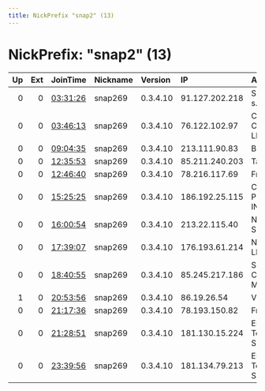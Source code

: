 ```yaml
---
title: NickPrefix "snap2" (13)
---
```


# NickPrefix: "snap2" (13)

|   Up |   Ext | JoinTime                                                                                            | Nickname   | Version   | IP             | AS                                       | CC   |   ORp |   Dirp | OS    | Contact   |   eFamMembers |
|-----:|------:|:----------------------------------------------------------------------------------------------------|:-----------|:----------|:---------------|:-----------------------------------------|:-----|------:|-------:|:------|:----------|--------------:|
|    0 |     0 | [03:31:26](https://metrics.torproject.org/rs.html#details/20CD2236CC4A6ADF00B1F0D5566506AAF82623F7) | snap269    | 0.3.4.10  | 91.127.202.218 | Slovak Telecom, a. s.                    | sk   | 36539 |      0 | Linux | None      |             1 |
|    0 |     0 | [03:46:13](https://metrics.torproject.org/rs.html#details/B73750AE09F0562AB332AAB953ED01B2F20D304D) | snap269    | 0.3.4.10  | 76.122.102.97  | Comcast Cable Communications, LLC        | us   | 35415 |      0 | Linux | None      |             1 |
|    0 |     0 | [09:04:35](https://metrics.torproject.org/rs.html#details/19C6A8F877CFEBC17A6C43D6A0760D6143803CBE) | snap269    | 0.3.4.10  | 213.111.90.83  | Bilink LLC                               | ua   | 33129 |      0 | Linux | None      |             1 |
|    0 |     0 | [12:35:53](https://metrics.torproject.org/rs.html#details/CFB06162D40F9D468999BD48FB01B796E0E1B198) | snap269    | 0.3.4.10  | 85.211.240.203 | TalkTalk                                 | gb   | 34596 |      0 | Linux | None      |             1 |
|    0 |     0 | [12:46:40](https://metrics.torproject.org/rs.html#details/B3F1870B2220084672C50989FC81C033FE2E5AB8) | snap269    | 0.3.4.10  | 78.216.117.69  | Free SAS                                 | fr   | 34201 |      0 | Linux | None      |             1 |
|    0 |     0 | [15:25:25](https://metrics.torproject.org/rs.html#details/486AE61382CDD4DC3F004EEF7D26B655BE14D36D) | snap269    | 0.3.4.10  | 186.192.25.115 | CORTEZ ON LINE PROVEDOR DE INTERNET LTDA | br   | 36899 |      0 | Linux | None      |             1 |
|    0 |     0 | [16:00:54](https://metrics.torproject.org/rs.html#details/0C44773D03EEB672E58A3DF05213E512B18184EC) | snap269    | 0.3.4.10  | 213.22.115.40  | Nos Comunicacoes, S.A.                   | pt   | 44913 |      0 | Linux | None      |             1 |
|    0 |     0 | [17:39:07](https://metrics.torproject.org/rs.html#details/AC17939A9FB11FBDC5A0FC6B2BCD408B5EA1AADF) | snap269    | 0.3.4.10  | 176.193.61.214 | Net By Net Holding LLC                   | ru   | 46447 |      0 | Linux | None      |             1 |
|    0 |     0 | [18:40:55](https://metrics.torproject.org/rs.html#details/CC21404C09FA2B038B3712D903FEA7D7712EC46C) | snap269    | 0.3.4.10  | 85.245.217.186 | Servicos De Comunicacoes E Multimedia S. | pt   | 43247 |      0 | Linux | None      |             1 |
|    1 |     0 | [20:53:56](https://metrics.torproject.org/rs.html#details/603E23E06D7E945D70729A850B8AC1126F2720B8) | snap269    | 0.3.4.10  | 86.19.26.54    | Virgin Media Limited                     | gb   | 32851 |      0 | Linux | None      |             1 |
|    0 |     0 | [21:17:36](https://metrics.torproject.org/rs.html#details/B9ABD64FD7F1BBBC82AD9EC9BE8195C746A5F428) | snap269    | 0.3.4.10  | 78.193.150.82  | Free SAS                                 | fr   | 37583 |      0 | Linux | None      |             1 |
|    0 |     0 | [21:28:51](https://metrics.torproject.org/rs.html#details/140511906EFE6AA6DE4E7B67B95197A71BE976EC) | snap269    | 0.3.4.10  | 181.130.15.224 | EPM Telecomunicaciones S.A. E.S.P.       | co   | 46327 |      0 | Linux | None      |             1 |
|    0 |     0 | [23:39:56](https://metrics.torproject.org/rs.html#details/BA6A5FCA663E1B5BCAA17DFDF1173517AC88C21B) | snap269    | 0.3.4.10  | 181.134.79.213 | EPM Telecomunicaciones S.A. E.S.P.       | co   | 34035 |      0 | Linux | None      |             1 |
